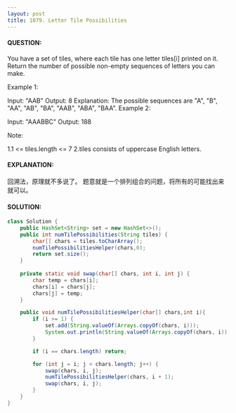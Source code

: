 ```yaml
---
layout: post
title: 1079. Letter Tile Possibilities
---
```

#### QUESTION:

You have a set of tiles, where each tile has one letter tiles[i] printed on it.  Return the number of possible non-empty sequences of letters you can make.

 

Example 1:

Input: "AAB"
Output: 8
Explanation: The possible sequences are "A", "B", "AA", "AB", "BA", "AAB", "ABA", "BAA".
Example 2:

Input: "AAABBC"
Output: 188
 

Note:

1.1 <= tiles.length <= 7
2.tiles consists of uppercase English letters.

#### EXPLANATION:

回溯法，原理就不多说了。
题意就是一个排列组合的问题，将所有的可能找出来就可以。


#### SOLUTION:
```JAVA
class Solution {
    public HashSet<String> set = new HashSet<>();
    public int numTilePossibilities(String tiles) {
        char[] chars = tiles.toCharArray();
        numTilePossibilitiesHelper(chars,0);
        return set.size();
    }
    
    private static void swap(char[] chars, int i, int j) {
        char temp = chars[i];
        chars[i] = chars[j];
        chars[j] = temp;
    }

    public void numTilePossibilitiesHelper(char[] chars,int i){
        if (i >= 1) {
            set.add(String.valueOf(Arrays.copyOf(chars, i)));
            System.out.println(String.valueOf(Arrays.copyOf(chars, i)));
        }

        if (i == chars.length) return;

        for (int j = i; j < chars.length; j++) {
            swap(chars, i, j);
            numTilePossibilitiesHelper(chars, i + 1);
            swap(chars, i, j);
        }
    }
}
```